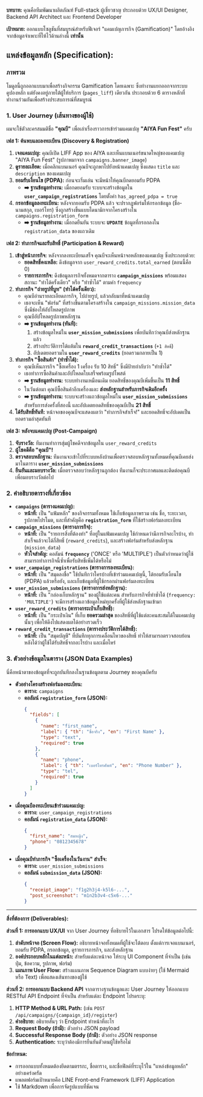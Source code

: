 **บทบาท:**
คุณคือทีมพัฒนาผลิตภัณฑ์ Full-stack ผู้เชี่ยวชาญ ประกอบด้วย UX/UI Designer, Backend API Architect และ Frontend Developer

**เป้าหมาย:**
ออกแบบโซลูชันที่สมบูรณ์สำหรับฟีเจอร์ "แคมเปญภารกิจ (Gamification)" โดยอ้างอิงจากข้อมูลจำเพาะที่ให้ไว้ด้านล่างนี้ **เท่านั้น**

## **แหล่งข้อมูลหลัก (Specification):**

### **ภาพรวม**

โมดูลนี้ถูกออกแบบมาเพื่อสร้างกิจกรรม Gamification โดยเฉพาะ ซึ่งทำงานแยกออกจากระบบคูปองหลัก แต่ยังคงอยู่ภายใต้ผู้ให้บริการ (`pages_liff`) เดียวกัน ประกอบด้วย 6 ตารางหลักที่ทำงานร่วมกันเพื่อสร้างประสบการณ์ที่สมบูรณ์

### **1. User Journey (เส้นทางของผู้ใช้)**

ผมจะใช้ตัวละครสมมติชื่อ **"คุณบี"** เพื่อเล่าเรื่องราวการเข้าร่วมแคมเปญ **"AIYA Fun Fest"** ครับ

**เฟส 1: ค้นพบและลงทะเบียน (Discovery & Registration)**

1.  **เจอแคมเปญ:** คุณบีเปิด LIFF App ของ AIYA และเห็นแบนเนอร์ขนาดใหญ่ของแคมเปญ "AIYA Fun Fest" (รูปภาพมาจาก `campaigns.banner_image`)
2.  **ดูรายละเอียด:** เมื่อคลิกแบนเนอร์ คุณบีจะถูกพาไปยังหน้าแคมเปญ ซึ่งแสดง `title` และ `description` ของแคมเปญ
3.  **ยอมรับเงื่อนไข (PDPA):** ก่อนจะเริ่มเล่น จะมีหน้าให้คุณบีกดยอมรับ PDPA
    - **➡️ ฐานข้อมูลทำงาน:** เมื่อกดยอมรับ ระบบจะสร้างข้อมูลใน **`user_campaign_registrations`** โดยตั้งค่า `has_agreed_pdpa = true`
4.  **กรอกข้อมูลลงทะเบียน:** หลังจากยอมรับ PDPA แล้ว จะปรากฏฟอร์มให้กรอกข้อมูล (ชื่อ-นามสกุล, เบอร์โทร) ซึ่งถูกสร้างขึ้นแบบไดนามิกจากโครงสร้างใน `campaigns.registration_form`
    - **➡️ ฐานข้อมูลทำงาน:** เมื่อกดยืนยัน ระบบจะ **`UPDATE`** ข้อมูลที่กรอกลงใน `registration_data` ของแถวเดิม

**เฟส 2: ทำภารกิจและรับสิทธิ์ (Participation & Reward)**

1.  **เข้าสู่หน้าภารกิจ:** หลังจากลงทะเบียนเสร็จ คุณบีจะเห็นหน้าจอหลักของแคมเปญ ซึ่งประกอบด้วย:
    - **ยอดสิทธิ์คงเหลือ:** ดึงข้อมูลจาก `user_reward_credits.total_earned` (ตอนนี้คือ 0)
    - **รายการภารกิจ:** ดึงข้อมูลภารกิจทั้งหมดจากตาราง **`campaign_missions`** พร้อมแสดงสถานะ "ทำได้ครั้งเดียว" หรือ "ทำซ้ำได้" ตามค่า `frequency`
2.  **ทำภารกิจ "ถ่ายรูปที่บูท" (ทำได้ครั้งเดียว):**
    - คุณบีอ่านรายละเอียดภารกิจ, ไปถ่ายรูป, แล้วกลับมาที่หน้าแคมเปญ
    - เธอจะเห็น "ฟอร์ม" ที่สร้างขึ้นตามโครงสร้างใน `campaign_missions.mission_data` ซึ่งมีช่องให้อัปโหลดรูปภาพ
    - คุณบีอัปโหลดรูปภาพหลักฐาน
    - **➡️ ฐานข้อมูลทำงาน (ทันที):**
      1.  สร้างข้อมูลใหม่ใน **`user_mission_submissions`** เพื่อบันทึกว่าคุณบีส่งหลักฐานแล้ว
      2.  สร้างประวัติการได้แต้มใน **`reward_credit_transactions`** (`+1 สิทธิ์`)
      3.  อัปเดตยอดรวมใน **`user_reward_credits`** (ยอดรวมกลายเป็น 1)
3.  **ทำภารกิจ "ซื้อสินค้า" (ทำซ้ำได้):**
    - คุณบีเห็นภารกิจ "ซื้อเครื่อง 1 เครื่อง รับ 10 สิทธิ์" ซึ่งมีป้ายกำกับว่า "ทำซ้ำได้"
    - เธอทำการซื้อสินค้าและอัปโหลดใบเสร็จพร้อมรูปโพสต์
    - **➡️ ฐานข้อมูลทำงาน:** ระบบทำงานเหมือนเดิม ยอดสิทธิ์ของคุณบีเพิ่มขึ้นเป็น **11 สิทธิ์**
    - ในวันต่อมา คุณบีซื้อสินค้าอีกเครื่องและ **ส่งหลักฐานสำหรับภารกิจเดิมอีกครั้ง**
    - **➡️ ฐานข้อมูลทำงาน:** ระบบจะสร้างแถวข้อมูลใหม่ใน **`user_mission_submissions`** สำหรับการส่งครั้งที่สองนี้ และอัปเดตยอดสิทธิ์ของคุณบีเป็น **21 สิทธิ์**
4.  **ได้รับสิทธิ์ทันที:** หน้าจอของคุณบีจะแสดงผลว่า "ทำภารกิจสำเร็จ!" และยอดสิทธิ์จะอัปเดตเป็นยอดรวมล่าสุดทันที

**เฟส 3: หลังจบแคมเปญ (Post-Campaign)**

1.  **จับรางวัล:** ทีมงานทำการสุ่มผู้โชคดีจากข้อมูลใน `user_reward_credits`
2.  **ผู้โชคดีคือ "คุณบี"!**
3.  **ตรวจสอบหลักฐาน:** ทีมงานจะเข้าไปที่ระบบหลังบ้านเพื่อตรวจสอบหลักฐานทั้งหมดที่คุณบีเคยส่งมาในตาราง **`user_mission_submissions`**
4.  **ยืนยันและมอบรางวัล:** เมื่อตรวจสอบว่าหลักฐานถูกต้อง ทีมงานก็จะประกาศผลและติดต่อคุณบีเพื่อมอบรางวัลต่อไป

### **2. คำอธิบายตารางที่เกี่ยวข้อง**

- **`campaigns` (ตารางแคมเปญ):**
  - **หน้าที่:** เป็น "แฟ้มหลัก" ของกิจกรรมทั้งหมด ใช้เก็บข้อมูลภาพรวม เช่น ชื่อ, ระยะเวลา, รูปภาพโปรโมต, และที่สำคัญคือ **`registration_form`** ที่ใช้สร้างฟอร์มลงทะเบียน
- **`campaign_missions` (ตารางภารกิจ):**
  - **หน้าที่:** เป็น "รายการสิ่งที่ต้องทำ" ที่อยู่ในแฟ้มแคมเปญ ใช้กำหนดว่ามีภารกิจอะไรบ้าง, ทำสำเร็จแล้วจะได้กี่สิทธิ์ (`reward_credits`), และสร้างฟอร์มสำหรับส่งหลักฐาน (`mission_data`)
  - **หัวใจสำคัญ:** คอลัมน์ **`frequency`** ('ONCE' หรือ 'MULTIPLE') เป็นตัวกำหนดว่าผู้ใช้สามารถทำภารกิจนี้ซ้ำเพื่อรับสิทธิ์เพิ่มได้หรือไม่
- **`user_campaign_registrations` (ตารางการลงทะเบียน):**
  - **หน้าที่:** เป็น "สมุดลงชื่อ" ใช้บันทึกว่าใครบ้างที่เข้าร่วมแคมเปญนี้, ได้ยอมรับเงื่อนไข (PDPA) แล้วหรือยัง, และเก็บข้อมูลที่ผู้ใช้กรอกผ่านฟอร์มลงทะเบียน
- **`user_mission_submissions` (ตารางการส่งหลักฐาน):**
  - **หน้าที่:** เป็น "กล่องเก็บหลักฐาน" ของผู้ใช้แต่ละคน สำหรับภารกิจที่ทำซ้ำได้ (`frequency: 'MULTIPLE'`) จะมีการสร้างแถวข้อมูลใหม่ทุกครั้งที่ผู้ใช้ส่งหลักฐานเข้ามา
- **`user_reward_credits` (ตารางกระเป๋าเก็บสิทธิ์):**
  - **หน้าที่:** เป็น "กระเป๋าเงิน" ที่เก็บ **ยอดรวมล่าสุด** ของสิทธิ์ที่ผู้ใช้แต่ละคนสะสมได้ในแคมเปญนั้นๆ เพื่อให้ดึงไปแสดงผลได้อย่างรวดเร็ว
- **`reward_credit_transactions` (ตารางประวัติการได้สิทธิ์):**
  - **หน้าที่:** เป็น "สมุดบัญชี" ที่บันทึกทุกการเคลื่อนไหวของสิทธิ์ ทำให้สามารถตรวจสอบย้อนหลังได้ว่าผู้ใช้ได้รับสิทธิ์จากอะไรบ้าง และเมื่อไหร่

### **3. ตัวอย่างข้อมูลในตาราง (JSON Data Examples)**

นี่คือหน้าตาของข้อมูลที่จะถูกบันทึกลงในฐานข้อมูลตาม Journey ของคุณบีครับ

- **ตัวอย่างโครงสร้างฟอร์มลงทะเบียน:**
  - **ตาราง:** `campaigns`
  - **คอลัมน์ `registration_form` (JSON):**
    ```json
    {
      "fields": [
        {
          "name": "first_name",
          "label": { "th": "ชื่อจริง", "en": "First Name" },
          "type": "text",
          "required": true
        },
        {
          "name": "phone",
          "label": { "th": "เบอร์โทรศัพท์", "en": "Phone Number" },
          "type": "tel",
          "required": true
        }
      ]
    }
    ```
- **เมื่อคุณบีลงทะเบียนเข้าร่วมแคมเปญ:**
  - **ตาราง:** `user_campaign_registrations`
  - **คอลัมน์ `registration_data` (JSON):**
    ```json
    {
      "first_name": "สมหญิง",
      "phone": "0812345678"
    }
    ```
- **เมื่อคุณบีทำภารกิจ "ซื้อเครื่องในวันงาน" สำเร็จ:**
  - **ตาราง:** `user_mission_submissions`
  - **คอลัมน์ `submission_data` (JSON):**
    ```json
    {
      "receipt_image": "f1g2h3j4-k5l6-...",
      "post_screenshot": "m1n2b3v4-c5x6-..."
    }
    ```

---

**สิ่งที่ต้องการ (Deliverables):**

**ส่วนที่ 1: การออกแบบ UX/UI**
จาก User Journey ที่อธิบายไว้ในเอกสาร โปรดให้ข้อมูลต่อไปนี้:

1.  **ลำดับหน้าจอ (Screen Flow):** อธิบายหน้าจอทั้งหมดที่ผู้ใช้จะโต้ตอบ ตั้งแต่การเจอแบนเนอร์, ยอมรับ PDPA, กรอกข้อมูล, ดูรายการภารกิจ, และส่งหลักฐาน
2.  **องค์ประกอบหลักในแต่ละหน้า:** สำหรับแต่ละหน้าจอ ให้ระบุ UI Component ที่จำเป็น (เช่น ปุ่ม, ข้อความ, รูปภาพ, ฟอร์ม)
3.  **แผนภาพ User Flow:** สร้างแผนภาพ Sequence Diagram แบบง่ายๆ (ใช้ Mermaid หรือ Text) เพื่อแสดงเส้นทางของผู้ใช้

**ส่วนที่ 2: การออกแบบ Backend API**
จากตารางฐานข้อมูลและ User Journey ให้ออกแบบ RESTful API Endpoint ที่จำเป็น สำหรับแต่ละ Endpoint โปรดระบุ:

1.  **HTTP Method & URL Path:** (เช่น `POST /api/campaigns/{campaign_id}/register`)
2.  **คำอธิบาย:** อธิบายสั้นๆ ว่า Endpoint ทำหน้าที่อะไร
3.  **Request Body (ถ้ามี):** ตัวอย่าง JSON payload
4.  **Successful Response Body (ถ้ามี):** ตัวอย่าง JSON response
5.  **Authentication:** ระบุว่าต้องมีการยืนยันตัวตนผู้ใช้หรือไม่

**ข้อกำหนด:**

- การออกแบบทั้งหมดต้องยึดตามตรรกะ, ชื่อตาราง, และชื่อฟิลด์ที่ระบุไว้ใน "แหล่งข้อมูลหลัก" อย่างเคร่งครัด
- แพลตฟอร์มเป้าหมายคือ LINE Front-end Framework (LIFF) Application
- ใช้ Markdown เพื่อการจัดรูปแบบที่ชัดเจน
